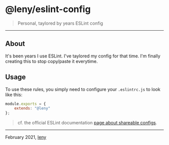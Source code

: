 # @leny/eslint-config

> Personal, taylored by years ESLint config

* * *

## About

It's been years I use ESLint. I've taylored my config for that time. I'm finally creating this to stop copy/paste it everytime.

## Usage

To use these rules, you simply need to configure your `.eslintrc.js` to look like this:

```javascript
module.exports = {
	extends: "@leny"
};
```

> cf. the official ESLint documentation [page about shareable configs](https://eslint.org/docs/developer-guide/shareable-configs#using-a-shareable-config).

* * *
February 2021, [leny](https://github.com/leny)